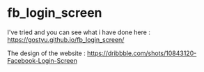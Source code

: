# fb_login_screen

I've tried and you can see what i have done here : https://gostyu.github.io/fb_login_screen/

The design of the website : https://dribbble.com/shots/10843120-Facebook-Login-Screen

